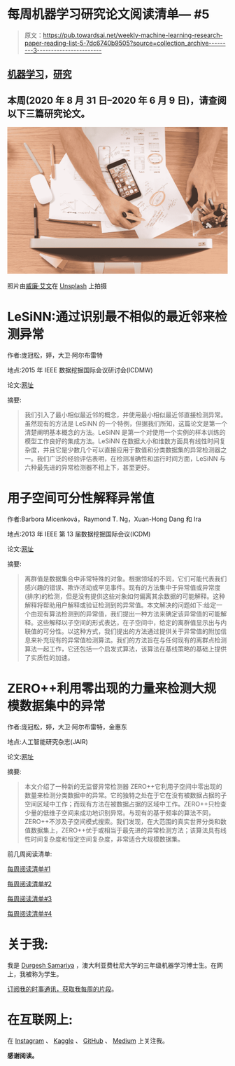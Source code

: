 # 每周机器学习研究论文阅读清单— #5

> 原文：<https://pub.towardsai.net/weekly-machine-learning-research-paper-reading-list-5-7dc6740b9505?source=collection_archive---------3----------------------->

## [机器学习](https://towardsai.net/p/category/machine-learning)，[研究](https://towardsai.net/p/category/research)

## 本周(2020 年 8 月 31 日–2020 年 6 月 9 日)，请查阅以下三篇研究论文。

![](img/e471905091a9a0a0cc138643f87a5c8a.png)

照片由[威廉·艾文](https://unsplash.com/@firmbee?utm_source=medium&utm_medium=referral)在 [Unsplash](https://unsplash.com?utm_source=medium&utm_medium=referral) 上拍摄

# LeSiNN:通过识别最不相似的最近邻来检测异常

作者:庞冠松，婷，大卫·阿尔布雷特

地点:2015 年 IEEE 数据挖掘国际会议研讨会(ICDMW)

论文:[网址](https://ieeexplore.ieee.org/document/7395725)

摘要:

> 我们引入了最小相似最近邻的概念，并使用最小相似最近邻直接检测异常。虽然现有的方法是 LeSiNN 的一个特例，但据我们所知，这篇论文是第一个清楚阐明基本概念的方法。LeSiNN 是第一个对使用一个实例的样本训练的模型工作良好的集成方法。LeSiNN 在数据大小和维数方面具有线性时间复杂度，并且它是少数几个可以直接应用于数值和分类数据集的异常检测器之一。我们广泛的经验评估表明，在检测准确性和运行时间方面，LeSiNN 与六种最先进的异常检测器不相上下，甚至更好。

# 用子空间可分性解释异常值

作者:Barbora Micenková，Raymond T. Ng，Xuan-Hong Dang 和 Ira

地点:2013 年 IEEE 第 13 届数据挖掘国际会议(ICDM)

论文:[网址](https://ieeexplore.ieee.org/document/6729536)

摘要:

> 离群值是数据集合中非常特殊的对象。根据领域的不同，它们可能代表我们感兴趣的错误、欺诈活动或罕见事件。现有的方法集中于异常值或异常度(排序)的检测，但是没有提供这些对象如何偏离其余数据的可能解释。这种解释将帮助用户解释或验证检测到的异常值。本文解决的问题如下:给定一个由现有算法检测到的异常值，我们提出一种方法来确定该异常值的可能解释。这些解释以子空间的形式表达，在子空间中，给定的离群值显示出与内联值的可分性。以这种方式，我们提出的方法通过提供关于异常值的附加信息来补充现有的异常值检测算法。我们的方法旨在与任何现有的离群点检测算法一起工作，它还包括一个启发式算法，该算法在基线策略的基础上提供了实质性的加速。

# ZERO++利用零出现的力量来检测大规模数据集中的异常

作者:庞冠松，婷，大卫·阿尔布雷特，金惠东

地点:人工智能研究杂志(JAIR)

论文:[网址](https://jair.org/index.php/jair/article/view/11035)

摘要:

> 本文介绍了一种新的无监督异常检测器 ZERO++它利用子空间中零出现的数量来检测分类数据中的异常。它的独特之处在于它在没有被数据占据的子空间区域中工作；而现有方法在被数据占据的区域中工作。ZERO++只检查少量的低维子空间来成功地识别异常。与现有的基于频率的算法不同，ZERO++不涉及子空间模式搜索。我们发现，在大范围的真实世界分类和数值数据集上，ZERO++优于或相当于最先进的异常检测方法；该算法具有线性时间复杂度和恒定空间复杂度，非常适合大规模数据集。

前几周阅读清单:

[每周阅读清单#1](/the-innovation/weekly-machine-learning-research-paper-reading-list-1-780a5ffac7d7)

[每周阅读清单#2](/the-innovation/weekly-machine-learning-research-paper-reading-list-2-c9ed61b76462)

[每周阅读清单#3](https://medium.com/towards-artificial-intelligence/weekly-machine-learning-research-paper-reading-list-3-61d9c86c2538)

[每周阅读清单#4](https://medium.com/towards-artificial-intelligence/weekly-machine-learning-research-paper-reading-list-4-64442005324d)

# 关于我:

我是 [Durgesh Samariya](https://durgeshsamariya.com/) ，澳大利亚费杜尼大学的三年级机器学习博士生。在网上，我被称为学生。

[订阅我的时事通讯，获取我每周的片段](http://eepurl.com/hampwT)。

# 在互联网上:

在 [Instagram](https://www.instagram.com/themlphdstudent/) 、 [Kaggle](https://www.kaggle.com/themlphdstudent) 、 [GitHub](https://github.com/themlphdstudent) 、 [Medium](/@themlphdstudent) 上关注我。

**感谢阅读。**